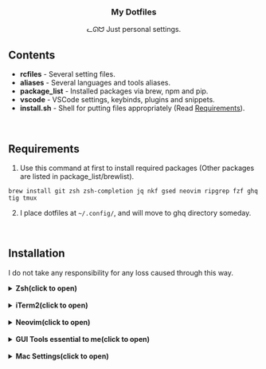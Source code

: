 <h3 align="center">My Dotfiles</h3>
<p align="center">ᓚᘏᗢ Just personal settings.</p>

## Contents

* **rcfiles** - Several setting files.
* **aliases** - Several languages and tools aliases.
* **package_list** - Installed packages via brew, npm and pip.
* **vscode** - VSCode settings, keybinds, plugins and snippets.
* **install.sh** - Shell for putting files appropriately (Read [Requirements](#Requirements)).

<br />

## Requirements

1. Use this command at first to install required packages (Other packages are listed in package_list/brewlist).

```
brew install git zsh zsh-completion jq nkf gsed neovim ripgrep fzf ghq tig tmux
```

2. I place dotfiles at `~/.config/`, and will move to ghq directory someday.

<br />

## Installation
I do not take any responsibility for any loss caused through this way.

<details><summary><b>Zsh(click to open)</b></summary>

1. `zsh`.
2. Type `0` at first selection.
3. `mkdir -p ~/.zsh/completion`
4. `git clone https://github.com/powerline/fonts.git --depth=1 && cd fonts` then `./install.sh` and `cd ../ && rm -rf fonts`.
5. Set the terminal font as "Noto Mono for Powerline".
6. `mv ~/.p10k.zsh ~/.zsh/powerlevel10k/`.
7. `git clone --depth=1 https://github.com/romkatv/powerlevel10k.git ~/powerlevel10k && echo 'source ~/powerlevel10k/powerlevel10k.zsh-theme' >>! ~/.zshrc`.
8. `curl -o ~/.zsh/completion/git-completion.bash https://raw.githubusercontent.com/git/git/master/contrib/completion/git-completion.bash && curl -o ~/.zsh/completion/_git https://raw.githubusercontent.com/git/git/master/contrib/completion/git-completion.zsh && curl -o ~/.zsh/completion/_docker https://raw.githubusercontent.com/docker/cli/master/contrib/completion/zsh/_docker && curl -fLo ~/.zsh/completion/_docker-compose https://raw.githubusercontent.com/docker/compose/master/contrib/completion/zsh/_docker-compose && git clone zsh-users/zsh-autosuggestions ~/.zsh/completion/ && git clone zsh-users/zsh-syntax-highlighting ~/.zsh/completion/ && git clone b4b4r07/enhancd ~/.zsh/completion/`.
9. Append `/usr/local/bin/zsh` into the end of `/etc/shells`.
10. `source ~/.zshrc` and set the p10k theme as you like.
11. `chsh -s zsh`.
12. Set VSCode setting `"terminal.integrated.shell.osx": "/usr/local/bin/zsh"`.

</details>

<br />

<details><summary><b>iTerm2(click to open)</b></summary>

1. Set VSCode setting `Terminal > External: Osx Exec` as iTerm.app.
2. `iTerm2 > Install shell integration`.
3. Download [this theme](https://github.com/hwyncho/ayu-iTerm) and apply `iTerm2 > Preferences > Profiles > Color`.
4. `iTerm2 > Preferences > Profiles > General > Working Directory` => `Reuse previous session's directory`.
5. `iTerm2 > Preferences > Profiles > Text > Cursor` => `Vertical bar`.
6. `iTerm2 > Preferences > Profiles > Text > Shell Integration` => off `Show mark indicators`.
7. `iTerm2 > Preferences > General > Selection` => check all.

</details>

<br />

<details><summary><b>Neovim(click to open)</b></summary>

1. `curl -fLo ~/.local/share/nvim/site/autoload/plug.vim --create-dirs https://raw.githubusercontent.com/junegunn/vim-plug/master/plug.vim`

</details>

<br />

<details><summary><b>GUI Tools essential to me(click to open)</b></summary>

- [Google Chrome](https://www.google.com/chrome/)
- [Google Japanese Input](https://www.google.co.jp/ime/)
- [VSCode](https://code.visualstudio.com/download)
- [Sublime](https://www.sublimetext.com/3) - It's the best editor while FTP.
- [ShiftIt](http://macappstore.org/shiftit/)
- [Xcode](https://apps.apple.com/jp/app/xcode/id497799835)
- [Android Studio](https://developer.android.com/studio/install) - I don't build Android App, but VR uses some modules.
- [Transmit](https://panic.com/jp/transmit/)
- [Sequel Pro](https://sequelpro.com/download)
- [MongoDB Compass](https://docs.mongodb.com/compass/master/install/)
- [Docker](https://hub.docker.com/editions/community/docker-ce-desktop-mac)
- [Cloud SDK](https://cloud.google.com/sdk/docs/quickstart-mac-os-x)
- [Local by Flywheel](https://localbyflywheel.com/)
- [Adobe XD](https://www.adobe.com/jp/products/xd.html)
- [Postman](https://www.getpostman.com/downloads/)
- [GPG Suite](https://gpgtools.org/) - Import/Export GPG key get much easier.
- [Slack](https://slack.com/intl/ja-jp/downloads/mac)
- [Line](https://apps.apple.com/jp/app/line/id539883307)
- [Evernote](https://evernote.com/intl/jp/download)
- [Zoom](https://zoom.us/download)
- [Kindle](https://www.amazon.co.jp/Amazon-com-Intl-Sales-Inc-Kindle/dp/B011UEIO4S)
- [AppCleaner](https://appcleaner.softonic.jp/mac)

</details>

<br />

<details><summary><b>Mac Settings(click to open)</b></summary>

# System environment

## General
- Dark mode.
- Accent color is blue.
- Sidebar icon is small.
- Menu auto display is off.
- Scroll bar is always on.
- Clicking scroll bar behave jumping.
- Default browser is chrome.
- Ensure when closing document.
- Close window at exitting application.
- 10 last recent item.
- Not allow handoff.
- Dont use alias character.

## Desktop and Screensaver
- Never start screensaver.

## Dock
- Size is about 1/4 small.
- Off enscale.
- Bottom.
- Effect is Scale.
- Always open tab with document.
- Close with double click.
- Close window in application icon.
- Not animate running application.
- Not automate display dock.
- Show indicator with running application.
- Not showing last recent application used.

## Language and Region
- Set the Japanese priority highest.
- Starting date is monday

## Display
### Display
- Change resolution with expand.
- Don't automate justify fue.
- Never show mirroring option.
### Night Shift
- Custom Schedule starting at 0:00 and finishing at 23:59.
- Set color as the warmest.

## Eco Energy
### Battery
- Off display after 5 minutes.
- Sleep Harddisk at possible.
- Not darken display at battery mode.
- Show battery on menubar.
### Adaptor
- Off display after 5 minutes.
- Not sleep at display off.
- Sleep Harddisk at possible.

## Keyboard
### Keyboard
- Repeat is fastest.
- Recognition is fastest.
- Not adjusting light.
- Not turning light off.
- Don't show viewer.
- Don't function key as default.
- Modification key -> caps lock = control, function = Command.
### User dictionary
- Not Capitalize initial character.
- Not period with 2 space.
### Shortcut
- Turn off automize dock.
- Turn off input source next one.
- Turn off service -> text -> after open.
- Turn off spotlight -> finder.
- Full keyboard access -> textbox and list.
### Input source
- Delete google japanese input "kana" "zenkaku" "default".
- Don't switching input source by document.

## Trackpad
### Point and Click
- Check on detect data.
- Check on click sub button.
- Check on click with tap.
- Click -> strongest.
- Speed -> fastest.
### Scroll and Zoom
- All sets on.

## Sound
### Sound effect
- Show volume in menubar.

## Share
- Set computer name.

## User group
- Set user name and icon.

## Time and Date
- Show date on menubar.
- Set Degital 24 format.
- Show Day and Date.

## Accessibility
- display -> reduce view contrast, reduce opacity, off mouse pointer shaker.

# Finder
## View
- Show status bar.

## Environment Setting
### General
- Item in desktop -> none.
- New window -> ~/work.
- Folder opens as new tab.

## Sidebar
- Desktop
- Download
- Application
- ~/work

## Detail
- Show all filename extension.

# Desktop Display Option
- Icon size -> 36.
- Text size -> 12.

</details>
